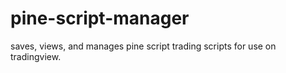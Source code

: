 # pine-script-manager
saves, views, and manages pine script trading scripts for use on tradingview.
